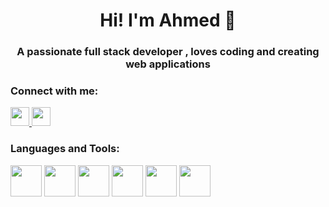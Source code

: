 <html>
 
<body>

<h1 align="center">Hi! I'm Ahmed 👋</h1>
<h3 align="center" margin="10px">A passionate full stack developer , loves coding and creating web applications</h3>
<h3>Connect with me:</h3>
<a href="https://www.linkedin.com/in/ahmed-nasr-elhariri-software-engineer-full-stack-developer/" target="_blank">
<img src="https://cdn-icons-png.flaticon.com/512/1384/1384014.png" width="30px" height="30px"/>  
<a/>
<a href="ahmednasr.fci97@gmail.com" target="_blank"  >
<img src="https://upload.wikimedia.org/wikipedia/commons/thumb/7/7e/Gmail_icon_%282020%29.svg/2560px-Gmail_icon_%282020%29.svg.png" height="30px" class="gmail"/>  
<a/>
<h3>Languages and Tools:</h3>
<div display="flex">
<img src="https://camo.githubusercontent.com/27d0b117da00485c56d69aef0fa310a3f8a07abecc8aa15fa38c8b78526c60ac/68747470733a2f2f63646e2e6a7364656c6976722e6e65742f67682f64657669636f6e732f64657669636f6e2f69636f6e732f72656163742f72656163742d6f726967696e616c2e737667" width="50px" height="50px" />  
<img src="https://upload.wikimedia.org/wikipedia/commons/thumb/d/d9/Node.js_logo.svg/590px-Node.js_logo.svg.png" width="50px" height="50px"/>  
<img src="https://camo.githubusercontent.com/442c452cb73752bb1914ce03fce2017056d651a2099696b8594ddf5ccc74825e/68747470733a2f2f63646e2e6a7364656c6976722e6e65742f67682f64657669636f6e732f64657669636f6e2f69636f6e732f6a6176617363726970742f6a6176617363726970742d6f726967696e616c2e737667" width="50px" height="50px"/>  
<img src="https://cdn.shopify.com/s/files/1/0277/3329/5197/files/GraphQL-logo.png?height=628&pad_color=ffffff&v=1663253428&width=1200" width="50px" height="50px"/> <img src="https://cdn.icon-icons.com/icons2/2415/PNG/512/postgresql_original_wordmark_logo_icon_146392.png" width="50px" height="50px"/>  
<img src="https://angular.io/assets/images/logos/angularjs/AngularJS-Shield.svg" width="50px" height="50px"/> 

 </div>

</body>
</html>
